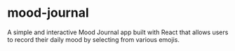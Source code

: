 # mood-journal
A simple and interactive Mood Journal app built with React that allows users to record their daily mood by selecting from various emojis.

